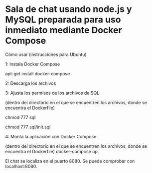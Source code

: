 # Sala de chat usando node.js y MySQL preparada para uso inmediato mediante Docker Compose

Cómo usar (instrucciones para Ubuntu)

1: Instala Docker Compose

apt-get install docker-compose


2: Descarga los archivos


3: Ajusta los permisos de los archivos de SQL

(dentro del directorio en el que se encuentren los archivos, donde se encuentra el Dockerfile)

chmod 777 sql

chmod 777 sql/init.sql


4: Monta la aplicación con Docker Compose

(dentro del directorio en el que se encuentren los archivos, donde se encuentra el Dockerfile)
docker-compose up


El chat se localiza en el puerto 8080. Se puede comprobar con localhost:8080.
